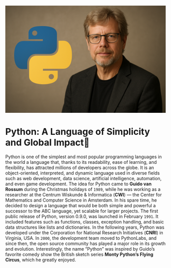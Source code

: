!['image'](https://github.com/parnia-alipour/python/blob/master/image.png?raw=true)

# Python: A Language of Simplicity and Global Impact🐍


Python is one of the simplest and most popular programming languages in the world a language that, thanks to its readability, ease of learning, and flexibility, has attracted millions of developers across the globe.
It is an object-oriented, interpreted, and dynamic language used in diverse fields such as web development, data science, artificial intelligence, automation, and even game development.
The idea for Python came to **Guido van Rossum** during the Christmas holidays of `1989`, while he was working as a researcher at the Centrum Wiskunde & Informatica (**CWI**) — the Center for Mathematics and Computer Science in Amsterdam. In his spare time, he decided to design a language that would be both simple and powerful a successor to the ABC language, yet scalable for larger projects.
The first public release of Python, version 0.9.0, was launched in February `1991`. It included features such as functions, classes, exception handling, and basic data structures like lists and dictionaries.
In the following years, Python was developed under the Corporation for National Research Initiatives (**CNRI**) in Virginia, USA. In `2000`, the development team moved to PythonLabs, and since then, the open source community has played a major role in its growth and evolution.
Interestingly, the name “Python” was inspired by Guido’s favorite comedy show the British sketch series __Monty Python’s Flying Circus__, which he greatly enjoyed.